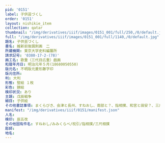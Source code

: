 ```yaml
---
pid: '0151'
label: 子供芸づくし
order: '0151'
layout: nishikie_item
collection: qatar
thumbnail: "/img/derivatives/iiif/images/0151_001/full/250,/0/default.jpg"
full: "/img/derivatives/iiif/images/0151_001/full/1140,/0/default.jpg"
題名: 子供芸づくし
書名: 維新前後諷刺画　二
所蔵機関: 東京大学史料編纂所
請求記号: '0380-17-2-(78)'
画工名: 歌重（三代目広重）戯画
和暦年月日: 明治元年５月(18680050550)
版元名: 不明版元菱形藤字印
版元住所: 
判: 大判
形態: 竪絵 １枚
彩色: 錦絵
検印状況: あり
主題: 戊辰戦争
細目: 子供絵
その他書誌事項: まくらびき、会津と長州、すねおし、南部と？、指相撲、和宮と田安？、三尺相撲、大村と二本松、みみくらべ、桑名と肥後？
manifest: "/img/derivatives/iiif/0151/manifest.json"
人名: 
検印: 辰五改
その他固有件名: すねおし/みみくらべ/枕引/指相撲/三尺相撲
彫師: 
地名: 
---
```

